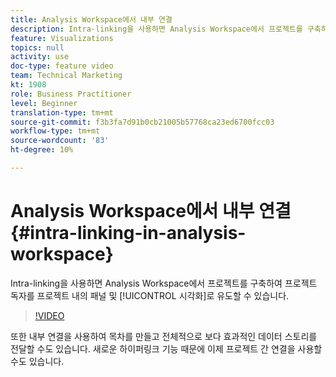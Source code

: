 ```yaml
---
title: Analysis Workspace에서 내부 연결
description: Intra-linking을 사용하면 Analysis Workspace에서 프로젝트를 구축하여 프로젝트 독자를 프로젝트 내의 정확한 패널과 시각화로 유도할 수 있습니다.
feature: Visualizations
topics: null
activity: use
doc-type: feature video
team: Technical Marketing
kt: 1908
role: Business Practitioner
level: Beginner
translation-type: tm+mt
source-git-commit: f3b3fa7d91b0cb21005b57768ca23ed6700fcc03
workflow-type: tm+mt
source-wordcount: '83'
ht-degree: 10%

---
```



# Analysis Workspace에서 내부 연결 {#intra-linking-in-analysis-workspace}

Intra-linking을 사용하면 Analysis Workspace에서 프로젝트를 구축하여 프로젝트 독자를 프로젝트 내의 패널 및 [!UICONTROL 시각화]로 유도할 수 있습니다.

>[!VIDEO](https://video.tv.adobe.com/v/23724/?quality=12)

또한 내부 연결을 사용하여 목차를 만들고 전체적으로 보다 효과적인 데이터 스토리를 전달할 수도 있습니다. 새로운 하이퍼링크 기능 때문에 이제 프로젝트 간 연결을 사용할 수도 있습니다.

